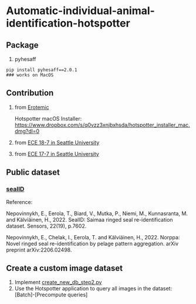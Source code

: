 # Automatic-individual-animal-identification-hotspotter

## Package
1. pyhesaff
```
pip install pyhesaff==2.0.1
### works on MacOS
```

## Contribution
1. from [Erotemic](https://github.com/Erotemic/hotspotter)
   
     Hotspotter macOS Installer: https://www.dropbox.com/s/q0vzz3xnjbxhsda/hotspotter_installer_mac.dmg?dl=0 
2. from [ECE 18-7 in Seattle University](https://github.com/SU-ECE-18-7/hotspotter)
3. from [ECE 17-7 in Seattle University](https://github.com/SU-ECE-17-7/hotspotter)

## Public dataset
### [sealID](https://etsin.fairdata.fi/dataset/22b5191e-f24b-4457-93d3-95797c900fc0)
Reference:

Nepovinnykh, E., Eerola, T., Biard, V., Mutka, P., Niemi, M., Kunnasranta, M. and Kälviäinen, H., 2022. SealID: Saimaa ringed seal re-identification dataset. Sensors, 22(19), p.7602.

Nepovinnykh, E., Chelak, I., Eerola, T. and Kälviäinen, H., 2022. Norppa: Novel ringed seal re-identification by pelage pattern aggregation. arXiv preprint arXiv:2206.02498.

## Create a custom image dataset
1. Implement [create_new_db_step2.py](https://github.com/obaiga/Automatic-individual-animal-identification-hotspotter/blob/5a4921ac22c529cc9f9837e4a92990c9c3815d7b/create_new_db_step2.py)
2. Use the Hotspotter application to query all images in the dataset: [Batch]-[Precompute queries]
      
